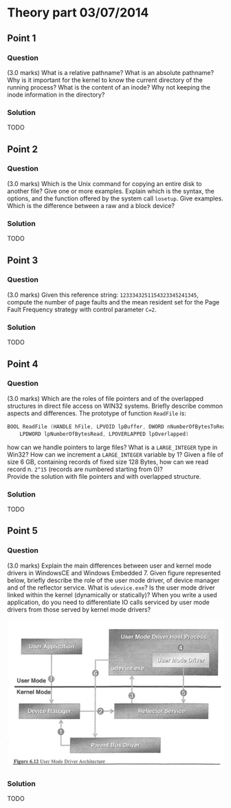 # Theory part 03/07/2014

## Point 1

### Question

(3.0 marks) What is a relative pathname? What is an absolute pathname? Why is it important for the kernel to know the current directory of the running process? What is the content of an inode? Why not keeping the inode information in the directory?

### Solution

TODO

## Point 2

### Question

(3.0 marks) Which is the Unix command for copying an entire disk to another file? Give one or more examples. Explain which is the syntax, the options, and the function offered by the system call `losetup`. Give examples. Which is the difference between a raw and a block device?

### Solution

TODO

## Point 3

### Question

(3.0 marks) Given this reference string: `1233343251154323345241345`, compute the number of page faults and the mean resident set for the Page Fault Frequency strategy with control parameter `C=2`.

### Solution

TODO

## Point 4

### Question

(3.0 marks) Which are the roles of file pointers and of the overlapped structures in direct file access on WIN32 systems. Briefly describe common aspects and differences. The prototype of function `ReadFile` is:

```c
BOOL ReadFile (HANDLE hFile, LPVOID lpBuffer, DWORD nNumberOfBytesToRead,
    LPDWORD lpNumberOfBytesRead, LPOVERLAPPED lpOverlapped)
```

how can we handle pointers to large files? What is a `LARGE_INTEGER` type in Win32? How can we increment a `LARGE_INTEGER` variable by 1? Given a file of size 6 GB, containing records of fixed size 128 Bytes, how can we read record n. `2^15` (records are numbered starting from 0)?  
Provide the solution with file pointers and with overlapped structure.

### Solution

TODO

## Point 5

### Question

(3.0 marks) Explain the main differences between user and kernel mode drivers in WindowsCE and Windows Embedded 7. Given figure represented below, briefly describe the role of the user mode driver, of device manager and of the reflector service. What is `udevice.exe`? Is the user mode driver linked within the kernel (dynamically or statically)? When you write a used application, do you need to differentiate IO calls serviced by user mode drivers from those served by kernel mode drivers?

![2014-07-03_theory_usermodearchitecture.png](2014-07-03_theory_usermodearchitecture.png "User mode driver architecture")

### Solution

TODO
